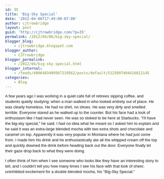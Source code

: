 ```yaml
---
id: 35
title: 'Big-Sky Special'
date: '2012-04-06T17:49:00-07:00'
author: cjtrowbridge
layout: post
guid: 'http://cjtrowbridge.com/?p=35'
permalink: /2012/04/06/big-sky-special/
blogger_blog:
    - cjtrowbridge.blogspot.com
blogger_author:
    - CJTrowbridge
blogger_permalink:
    - /2012/04/big-sky-special.html
blogger_internal:
    - /feeds/4006483499567219562/posts/default/5125897404416812145
categories:
    - Blog
---
```


<span style="font-family: 'lucida grande', tahoma, verdana, arial, sans-serif; font-size: 13px; line-height: 18px; text-align: left;">A few years ago I was working in a quiet cafe full of retirees sipping coffee, and students quietly studying; when a man walked in who looked entirely out of place. He was clearly homeless. He had no shirt, no shoes. He was very dirty and smelled terrible. Everyone stared as he walked up to the counter. But his face had a look of enthusiasm like I had never seen. He was so stoked to be here at Starbucks. "I'll have the big-sky special," he said. I had no idea what he meant so I asked him to explain and he said it was an extra-large blended mocha with two extra shots and chocolate and caramel on top. Apparently it was very popular in Montana where he had just come from. I made him his drink and he enthusiastically ate all the whipped cream off the top and quickly downed the drink before heading back out the door. Everyone finally let their gaze drop back to what they were doing. </span>  
  
<span style="font-family: 'lucida grande', tahoma, verdana, arial, sans-serif; font-size: 13px; line-height: 18px; text-align: left;">I often think of him when I see someone who looks like they have an interesting story to tell, and I couldn't tell you how many times I see his face with that look of sheer, uninhibited excitement for a double blended mocha, his "Big-Sky Special."</span>